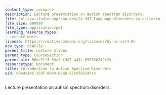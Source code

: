 ```yaml
---
content_type: resource
description: Lecture presentation on autism spectrum disorders.
file: /ol-ocw-studio-app/courses/24-947-language-disorders-in-children-spring-2013/90e4e145359f8044b6a867c6f85147aa_MIT24_947S13_IntroAutsmSp.pdf
file_size: 599980
file_type: application/pdf
learning_resource_types:
- Lecture Notes
license: https://creativecommons.org/licenses/by-nc-sa/4.0/
ocw_type: OCWFile
parent_title: Lecture Slides
parent_type: CourseSection
parent_uid: 56dc7ff3-03c2-c387-a43f-09270b742c7d
resourcetype: Document
title: Introduction to Autism Spectrum Disorders
uid: 90e4e145-359f-8044-b6a8-67c6f85147aa
---
```

Lecture presentation on autism spectrum disorders.